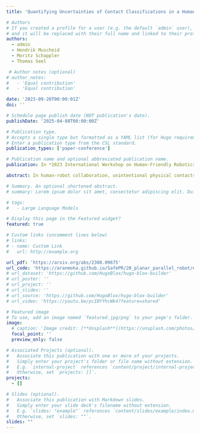 ```yaml
---
title: 'Quantifying Uncertainties of Contact Classifications in a Human-Robot Collaboration with Parallel Robots'

# Authors
# If you created a profile for a user (e.g. the default `admin` user), write the username (folder name) here
# and it will be replaced with their full name and linked to their profile.
authors:
  - admin
  - Hendrik Muscheid
  - Moritz Schappler
  - Thomas Seel

 # Author notes (optional)
# author_notes:
#   - 'Equal contribution'
#   - 'Equal contribution'

date: '2023-09-20T00:00:01Z'
doi: ''

# Schedule page publish date (NOT publication's date).
publishDate: '2025-04-08T00:00:00Z'

# Publication type.
# Accepts a single type but formatted as a YAML list (for Hugo requirements).
# Enter a publication type from the CSL standard.
publication_types: ['paper-conference']

# Publication name and optional abbreviated publication name.
publication: In *2023 International Workshop on Human-Friendly Robotics*

abstract: In human-robot collaboration, unintentional physical contacts occur in the form of collisions and clamping, which must be detected and classified separately for a reaction. If certain collision or clamping situations are misclassified, reactions might occur that make the true contact case more dangerous. This work analyzes data-driven modeling based on physically modeled features like estimated external forces for clamping and collision classification with a real parallel robot. The prediction reliability of a feedforward neural network is investigated. Quantification of the classification uncertainty enables the distinction between safe versus unreliable classifications and optimal reactions like a retraction movement for collisions, structure opening for the clamping joint, and a fallback reaction in the form of a zero-g mode. This hypothesis is tested with experimental data of clamping and collision cases by analyzing dangerous misclassifications and then reducing them by the proposed uncertainty quantification. Finally, it is investigated how the approach of this work influences correctly classified clamping and collision scenarios.

# Summary. An optional shortened abstract.
# summary: Lorem ipsum dolor sit amet, consectetur adipiscing elit. Duis posuere tellus ac convallis placerat. Proin tincidunt magna sed ex sollicitudin condimentum.

# tags:
#   - Large Language Models

# Display this page in the Featured widget?
featured: true

# Custom links (uncomment lines below)
# links:
# - name: Custom Link
#   url: http://example.org

url_pdf: 'https://arxiv.org/abs/2308.09675'
url_code: 'https://aranmoha.github.io/SafePR/20_planar_parallel_robot/#structure'
# url_dataset: 'https://github.com/HugoBlox/hugo-blox-builder'
# url_poster: ''
# url_project: ''
# url_slides: ''
# url_source: 'https://github.com/HugoBlox/hugo-blox-builder'
# url_video: 'https://youtu.be/pcIBYYhcWk4?feature=shared'

# Featured image
# To use, add an image named `featured.jpg/png` to your page's folder.
image:
  # caption: 'Image credit: [**Unsplash**](https://unsplash.com/photos/pLCdAaMFLTE)'
  focal_point: ''
  preview_only: false

# Associated Projects (optional).
#   Associate this publication with one or more of your projects.
#   Simply enter your project's folder or file name without extension.
#   E.g. `internal-project` references `content/project/internal-project/index.md`.
#   Otherwise, set `projects: []`.
projects:
  - []

# Slides (optional).
#   Associate this publication with Markdown slides.
#   Simply enter your slide deck's filename without extension.
#   E.g. `slides: "example"` references `content/slides/example/index.md`.
#   Otherwise, set `slides: ""`.
slides: ""
---
```


<!-- {{% callout note %}}
Click the _Cite_ button above to demo the feature to enable visitors to import publication metadata into their reference management software.
{{% /callout %}}

{{% callout note %}}
Create your slides in Markdown - click the _Slides_ button to check out the example.
{{% /callout %}}

Add the publication's **full text** or **supplementary notes** here. You can use rich formatting such as including [code, math, and images](https://docs.hugoblox.com/content/writing-markdown-latex/). -->
